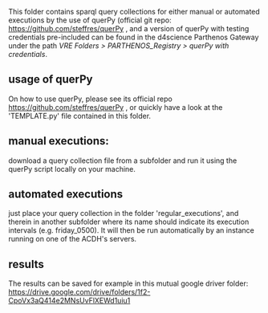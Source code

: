 This folder contains sparql query collections for either manual or automated executions by the use of querPy (official git repo: https://github.com/steffres/querPy , and a version of querPy with testing credentials pre-included can be found in the d4science Parthenos Gateway under the path *VRE Folders > PARTHENOS_Registry > querPy with credentials*.

## usage of querPy

On how to use querPy, please see its official repo https://github.com/steffres/querPy , or quickly have a look at the 'TEMPLATE.py' file contained in this folder.

## manual executions:

download a query collection file from a subfolder and run it using the querPy script locally on your machine.

## automated executions

just place your query collection in the folder 'regular_executions', and therein in another subfolder where its name should indicate its execution intervals (e.g. friday_0500). It will then be run automatically by an instance running on one of the ACDH's servers.

## results

The results can be saved for example in this mutual google driver folder: https://drive.google.com/drive/folders/1f2-CpoVx3aQ414e2MNsUvFlXEWd1uiu1

